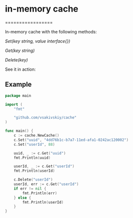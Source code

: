 # in-memory cache
=================

In-memory cache with the following methods:

*Set(key string, value interface{})*

*Get(key string)*

*Delete(key)*

See it in action:
## Example

```go
package main

import (
	"fmt"

	"github.com/vsakivskiy/cache"
)

func main() {
	c := cache.NewCache()
	c.Set("uuid", "4dd76b1c-b7a7-11ed-afa1-0242ac120002")
	c.Set("userId", 88)

	uuid, _ := c.Get("uuid")
	fmt.Println(uuid)

	userId, _ := c.Get("userId")
	fmt.Println(userId)

	c.Delete("userId")
	userId, err := c.Get("userId")
	if err != nil {
		fmt.Println(err)
	} else {
		fmt.Println(userId)
	}
}
```

